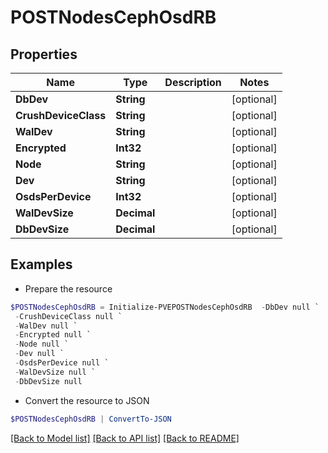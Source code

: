 # POSTNodesCephOsdRB
## Properties

Name | Type | Description | Notes
------------ | ------------- | ------------- | -------------
**DbDev** | **String** |  | [optional] 
**CrushDeviceClass** | **String** |  | [optional] 
**WalDev** | **String** |  | [optional] 
**Encrypted** | **Int32** |  | [optional] 
**Node** | **String** |  | [optional] 
**Dev** | **String** |  | [optional] 
**OsdsPerDevice** | **Int32** |  | [optional] 
**WalDevSize** | **Decimal** |  | [optional] 
**DbDevSize** | **Decimal** |  | [optional] 

## Examples

- Prepare the resource
```powershell
$POSTNodesCephOsdRB = Initialize-PVEPOSTNodesCephOsdRB  -DbDev null `
 -CrushDeviceClass null `
 -WalDev null `
 -Encrypted null `
 -Node null `
 -Dev null `
 -OsdsPerDevice null `
 -WalDevSize null `
 -DbDevSize null
```

- Convert the resource to JSON
```powershell
$POSTNodesCephOsdRB | ConvertTo-JSON
```

[[Back to Model list]](../README.md#documentation-for-models) [[Back to API list]](../README.md#documentation-for-api-endpoints) [[Back to README]](../README.md)

